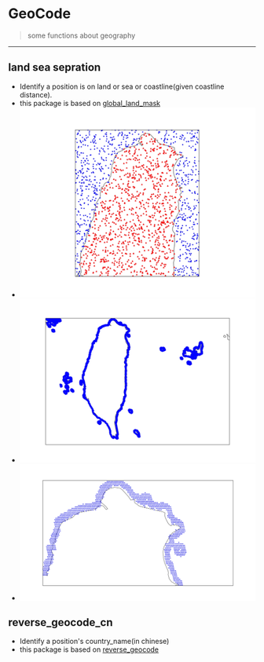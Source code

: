# GeoCode

> some functions about geography

---

## land sea sepration

+ Identify a position is on land or sea or coastline(given coastline distance).
+ this package is based on [global_land_mask](https://github.com/toddkarin/global-land-mask)
+ ![](./land_sea_sep/result/land_sea.jpg)
+ ![](./land_sea_sep/result/coastline.jpg)
+ ![](./land_sea_sep/result/coastline_1.jpg)

## reverse_geocode_cn

+ Identify a position's country_name(in chinese)
+ this package is based on  [reverse_geocode](https://pypi.org/project/reverse-geocode/1.0/)
